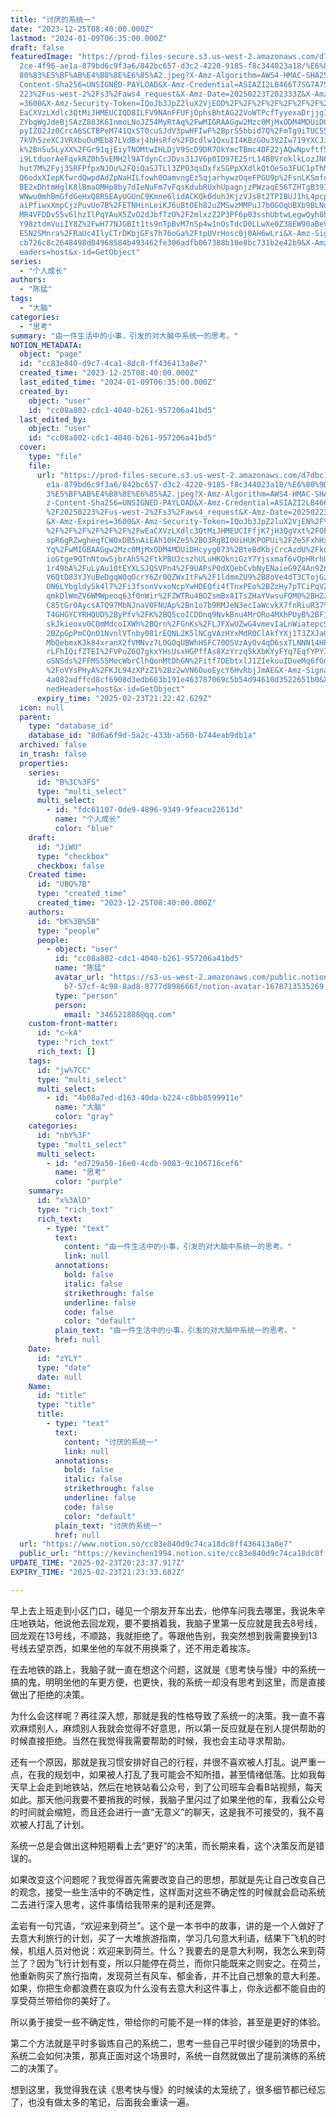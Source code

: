 ```yaml
---
title: "讨厌的系统一"
date: "2023-12-25T08:40:00.000Z"
lastmod: "2024-01-09T06:35:00.000Z"
draft: false
featuredImage: "https://prod-files-secure.s3.us-west-2.amazonaws.com/d7dbc101-8\
  2ce-4f96-ae1a-879bd6c9f3a6/842bc657-d3c2-4220-9185-f8c344023a18/%E6%80%9D%E8%\
  80%83%E5%BF%AB%E4%B8%8E%E6%85%A2.jpeg?X-Amz-Algorithm=AWS4-HMAC-SHA256&X-Amz-\
  Content-Sha256=UNSIGNED-PAYLOAD&X-Amz-Credential=ASIAZI2LB466T7SG7A75%2F20250\
  223%2Fus-west-2%2Fs3%2Faws4_request&X-Amz-Date=20250223T202333Z&X-Amz-Expires\
  =3600&X-Amz-Security-Token=IQoJb3JpZ2luX2VjEOD%2F%2F%2F%2F%2F%2F%2F%2F%2F%2Fw\
  EaCXVzLXdlc3QtMiJHMEUCIQD8ILFV9NAnFFUFjDphsBhtAG22VoWTPcfTyyexaDrjjgIgBivCyNs\
  ZYbgWgJdeBjSAzZ883K6InmoLNoJZ54MyRtAq%2FwMIGRAAGgw2Mzc0MjMxODM4MDUiDGKy%2BKGK\
  pyIZO2Jz0CrcA6SCTBPeM741QxST0cuSJdV3pwHFIwF%2BprS5bbid7Q%2FmTg9iTUC55RyEkJKiK\
  7kVh5zeXCJVRXbuOuMEb87LVdBxj4hHsRfo%2FDcdlw1QxuII4KBzGOu3V2Iw719YXCJJS9fAz8bQ\
  k%2BnSu5LyXX%2FGr91qjEiyTNOMtwIHLDjV9ScD9DR7OkYmcTBmc4DF22jAQwNpvftf56iuQFnbx\
  i9LtduorAeFqvkRZ0h5vEMH2l9ATdynCcJDvs31JV6p0ID97E25rL14B0VroklkLozJN65QFut1KZ\
  hut7M%2Fyj3SRFPfpxNJOu%2FQiQaSJTLl3ZPO3qsDxfxSGPpXXdlkQtOe5o3FUC1pThMXiDxURUg\
  Q6odxXIepKfwrdQwpdAdZpNaHILfowh0OamvngEz5qjarhywzOqeFPGU9p%2FsnLKSmfqDL2Q07db\
  BE2xDhtmHglK8lBmaOMHp8by7dIeNuFm7vFqsKdubRUxhUpagnjzPWzaqE56TZHTgB39IbC2l0vl3\
  WNwu0mhBmGfdGeHxQ8RSEAyUGUnC9Kmne6lidACKQkOduhJKjzVJs8t2TPIBUJ1hL4pcpytGtbT5H\
  aiPfiwxXmpCjzPuvUo7B%2FETNHinLeiKJ6uBtOEh82uZMSwzMMPuJ7b0GOqUBXb9BLNqzjz1flan\
  MR4VFDDv55v6lhzIlPqYAuX5ZvO2dJbfTzO%2F2mlxzZ2P3PF6p03sshUbtwLegwQyh8hCBzWsKdg\
  Y98ztdmVuiIY8Z%2FwH77NJGBIt1ts9nTpBvM7nSp4w1nOsTdcD0LLwXe0Z38EW90aBeVrzzOMcJQ\
  ESN2SMnra%2FRaUc4IlyCTrDKbjGFs7h76oGa%2FtpUVrHosc0j0AH6wLri&X-Amz-Signature=6\
  cb726c8c2648498d04968584b493462fe306adfb067388b10e8bc731b2e42b9&X-Amz-SignedH\
  eaders=host&x-id=GetObject"
series:
  - "个人成长"
authors:
  - "陈猛"
tags:
  - "大脑"
categories:
  - "思考"
summary: "由一件生活中的小事，引发的对大脑中系统一的思考。"
NOTION_METADATA:
  object: "page"
  id: "cc83e840-d9c7-4ca1-8dc8-ff436413a8e7"
  created_time: "2023-12-25T08:40:00.000Z"
  last_edited_time: "2024-01-09T06:35:00.000Z"
  created_by:
    object: "user"
    id: "cc08a802-cdc1-4040-b261-957206a41bd5"
  last_edited_by:
    object: "user"
    id: "cc08a802-cdc1-4040-b261-957206a41bd5"
  cover:
    type: "file"
    file:
      url: "https://prod-files-secure.s3.us-west-2.amazonaws.com/d7dbc101-82ce-4f96-a\
        e1a-879bd6c9f3a6/842bc657-d3c2-4220-9185-f8c344023a18/%E6%80%9D%E8%80%8\
        3%E5%BF%AB%E4%B8%8E%E6%85%A2.jpeg?X-Amz-Algorithm=AWS4-HMAC-SHA256&X-Am\
        z-Content-Sha256=UNSIGNED-PAYLOAD&X-Amz-Credential=ASIAZI2LB466ZCA6KYIK\
        %2F20250223%2Fus-west-2%2Fs3%2Faws4_request&X-Amz-Date=20250223T202242Z\
        &X-Amz-Expires=3600&X-Amz-Security-Token=IQoJb3JpZ2luX2VjEN%2F%2F%2F%2F\
        %2F%2F%2F%2F%2F%2F%2FwEaCXVzLXdlc3QtMiJHMEUCIFfjK7jH3QgVxt%2FOF%2FFaJNx\
        spR6gRZwgheqfCW0xDB5nAiEAh10HZe5%2BO3RgBI0UiHUKPOPUi%2FZe5FxhHxuvaQvlCH\
        Yq%2FwMIGBAAGgw2Mzc0MjMxODM4MDUiDHcyyg073%2BteBdKbjCrcAzdU%2Fkq8OllprZm\
        ioGtge9QTnNtowSjbrAh5%2FtkPBUJcszhULuHKQkniGzY7Yjsxmaf6vOpHRrhUROooJb1S\
        1r49bA%2FuLyAu10tEYXLSJQSVPn4%2F9UAPsP0dXQebCvbNyENaieG9Z4An9ZnoX8gj2vZ\
        V6QtD83YJYuBeDgqW0qOcrY6Zr0QZWxItFw%2F1ldmmZU9%2B8oVe4dT3CTojGz1XubsJaw\
        ON6LYbgldySk4l7%2Fi3fsonVvxoNcpYwHDEQfi4fTnxPEo%2BZzHy7pTCiPqVZZua71bzy\
        qmkDlWmZV6WMWpeoq63f0nWir%2FZWTRu4BOZsmBxAITsZHaYVwsuFQM0%2BHZJGyL6XXWR\
        C85tGr0AycsATQ97MbNJnaV0FNUAp%2Bn1o7b9RMJeN3ecIaWcvkX7fnRiuR37%2BfcK4wM\
        T4GHGYCYRHQUD%2ByPfv%2FK%2BQ5coICDDnq9NvkBnu4MrORo4MXhPUyB%2BF1uzg556V3\
        skJkieoxv0CDmMdcoIXWh%2BQrn%2FGnKs%2FLJFXwUZwG4vmevIaLnWiatepcSkNMYdWz%\
        2BZpGpPmCQnO1NvnlVTnby081rEQNL2K5lNCgVAzHYxMdR0ClAkfYXj1T3ZXJaGo9F60rGb\
        MbQebmxKJk84xranX2fVMNvz7L0GOqUBWhHSFC70OSVzAyOv4qD6sxTLNNN14HPo0kkVwjs\
        rLFhIQifZTEI%2FVPuZ6Q7gkxYHsUsxHGPffAs8XzYrzq5kXbKYyFYq7EqfYPYItRBoPIfd\
        oSNSds%2FFMS55MocWbrClhQonMtDhGN%2Fitf7DEbtxlJ1ZIekuuIDueMq6fGnxfukBflX\
        %2FoVYsPHyA%2FKJL94zXPzZ1%2Bz2wVN6OuoEycY6HvRbjJmAE&X-Amz-Signature=b9a\
        4a082adffcd8cf6908d3edb603b191e463787069c5b54d94610d3522651b0&X-Amz-Sig\
        nedHeaders=host&x-id=GetObject"
      expiry_time: "2025-02-23T21:22:42.629Z"
  icon: null
  parent:
    type: "database_id"
    database_id: "8d6a6f9d-5a2c-433b-a560-b744eab9db1a"
  archived: false
  in_trash: false
  properties:
    series:
      id: "B%3C%3FS"
      type: "multi_select"
      multi_select:
        - id: "fdc61107-0de9-4896-9349-9feace22613d"
          name: "个人成长"
          color: "blue"
    draft:
      id: "JiWU"
      type: "checkbox"
      checkbox: false
    Created time:
      id: "UBQ%7B"
      type: "created_time"
      created_time: "2023-12-25T08:40:00.000Z"
    authors:
      id: "bK%3B%5B"
      type: "people"
      people:
        - object: "user"
          id: "cc08a802-cdc1-4040-b261-957206a41bd5"
          name: "陈猛"
          avatar_url: "https://s3-us-west-2.amazonaws.com/public.notion-static.com/775523\
            b7-57cf-4c98-8ad8-8777d898666f/notion-avatar-1678713535269.png"
          type: "person"
          person:
            email: "346521888@qq.com"
    custom-front-matter:
      id: "c~kA"
      type: "rich_text"
      rich_text: []
    tags:
      id: "jw%7CC"
      type: "multi_select"
      multi_select:
        - id: "4b08a7ed-d163-40da-b224-c8bb8599911e"
          name: "大脑"
          color: "gray"
    categories:
      id: "nbY%3F"
      type: "multi_select"
      multi_select:
        - id: "ed729a50-16e0-4cdb-9083-9c106716cef6"
          name: "思考"
          color: "purple"
    summary:
      id: "x%3AlD"
      type: "rich_text"
      rich_text:
        - type: "text"
          text:
            content: "由一件生活中的小事，引发的对大脑中系统一的思考。"
            link: null
          annotations:
            bold: false
            italic: false
            strikethrough: false
            underline: false
            code: false
            color: "default"
          plain_text: "由一件生活中的小事，引发的对大脑中系统一的思考。"
          href: null
    Date:
      id: "zYLY"
      type: "date"
      date: null
    Name:
      id: "title"
      type: "title"
      title:
        - type: "text"
          text:
            content: "讨厌的系统一"
            link: null
          annotations:
            bold: false
            italic: false
            strikethrough: false
            underline: false
            code: false
            color: "default"
          plain_text: "讨厌的系统一"
          href: null
  url: "https://www.notion.so/cc83e840d9c74ca18dc8ff436413a8e7"
  public_url: "https://kevinchen1994.notion.site/cc83e840d9c74ca18dc8ff436413a8e7"
UPDATE_TIME: "2025-02-23T20:23:37.917Z"
EXPIRY_TIME: "2025-02-23T21:23:33.682Z"

---
```

<link rel="stylesheet" href="https://cdn.jsdelivr.net/npm/katex@0.16.2/dist/katex.min.css" integrity="sha384-bYdxxUwYipFNohQlHt0bjN/LCpueqWz13HufFEV1SUatKs1cm4L6fFgCi1jT643X" crossorigin="anonymous">


早上去上班走到小区门口，碰见一个朋友开车出去，他停车问我去哪里，我说朱辛庄地铁站，他说他去回龙观，要不要捎着我，我脑子里第一反应就是我去8号线，回龙观在13号线，不顺路，我就拒绝了。等跟他告别，我突然想到我需要换到13号线去望京西，如果坐他的车就不用换乘了，还不用走着挨冻。


在去地铁的路上，我脑子就一直在想这个问题，这就是《思考快与慢》中的系统一搞的鬼，明明坐他的车更方便，也更快，我的系统一却没有思考到这里，而是直接做出了拒绝的决策。


为什么会这样呢？再往深入想，那就是我的性格导致了系统一的决策。我一直不喜欢麻烦别人，麻烦别人我就会觉得不好意思，所以第一反应就是在别人提供帮助的时候直接拒绝。当然在我觉得我需要帮助的时候，我也会主动寻求帮助。


还有一个原因，那就是我习惯安排好自己的行程，并很不喜欢被人打乱。说严重一点，在我的规划中，如果被人打乱了我可能会不知所措，甚至情绪低落。比如我每天早上会走到地铁站，然后在地铁站看公众号，到了公司班车会看B站视频，每天如此。那天他问我要不要捎我的时候，我脑子里闪过了如果坐他的车，我看公众号的时间就会缩短，而且还会进行一直“无意义”的聊天，这是我不可接受的，我不喜欢被人打乱了计划。


系统一总是会做出这种短期看上去“更好”的决策，而长期来看，这个决策反而是错误的。


如果改变这个问题呢？我觉得首先需要改变自己的思想，那就是先让自己改变自己的观念，接受一些生活中的不确定性，这样面对这些不确定性的时候就会启动系统二去进行深入思考，这件事情给我带来的是利还是弊。


孟岩有一句咒语，“欢迎来到荷兰”。这个是一本书中的故事，讲的是一个人做好了去意大利旅行的计划，买了一大堆旅游指南，学习几句意大利语，结果下飞机的时候，机组人员对他说：欢迎来到荷兰。什么？我要去的是意大利啊，我怎么来到荷兰了？因为飞行计划有变，所以只能停在荷兰，而你只能既来之则安之。在荷兰，他重新购买了旅行指南，发现荷兰有风车、郁金香，并不比自己想象的意大利差。如果，你把生命都浪费在哀叹为什么没有去意大利这件事上，你永远都不能自由的享受荷兰带给你的美好了。


所以勇于接受一些不确定性，带给你的可能不是一样的体验，甚至是更好的体验。


第二个方法就是平时多锻炼自己的系统二，思考一些自己平时很少碰到的场景中，系统二会如何决策，那真正面对这个场景时，系统一自然就做出了提前演练的系统二的决策了。


想到这里，我觉得我在读《思考快与慢》的时候读的太笼统了，很多细节都已经忘了，也没有做太多的笔记，后面我会重读一遍。

